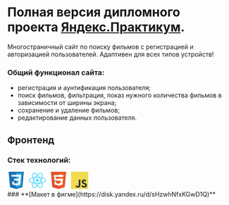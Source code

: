# Полная версия дипломного проекта [Яндекс.Практикум](https://practicum.yandex.ru/).
Многостраничный сайт по поиску фильмов с регистрацией и авторизацией пользователей. Адаптивен для всех типов устройств!
### Общий функционал сайта:
- регистрация и аунтификация пользователя;
- поиск фильмов, фильтрация, показ нужного количества фильмов в зависимости от ширины экрана;
- сохранение и удаление фильмов;
- редактирование данных пользователя.
## Фронтенд
### 
### Стек технологий:
<div>
  <img src="https://github.com/devicons/devicon/blob/master/icons/css3/css3-original.svg" title="css" alt="css" width="40" height="40"/>&nbsp
  <img src="https://github.com/devicons/devicon/blob/master/icons/react/react-original.svg" title="reactjs" alt="reactjs" width="40" height="40"/>&nbsp
  <img src="https://github.com/devicons/devicon/blob/master/icons/html5/html5-original.svg" title="html5" alt="html5" width="40" height="40"/>&nbsp
  <img src="https://github.com/devicons/devicon/blob/master/icons/javascript/javascript-original.svg" title="javascript" alt="javascript" width="40" height="40"/>&nbsp
</div>
### **[Макет в фигме](https://disk.yandex.ru/d/sHzwhNfxKGwD1Q)**
